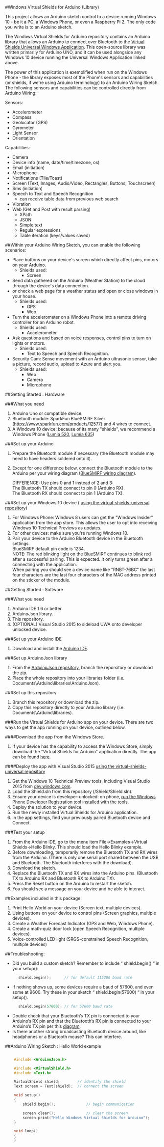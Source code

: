 ﻿

#Windows Virtual Shields for Arduino (Library)

This project allows an Arduino sketch control to a device running Windows 10 - be it a PC, a Windows Phone, or even a Raspberry Pi 2. The only code you write is to an Arduino sketch.

The Windows Virtual Shields for Arduino repository contains an Arduino library that allows an Arduino to connect over Bluetooth to the [Virtual Shields Universal Windows Application](https://github.com/ms-iot/virtual-shields-universal).  This open-source library was written primarily for Arduino UNO, and it can be used alongside any Windows 10 device running the Universal Windows Application linked above.

The power of this application is exemplified when run on the Windows Phone - the library exposes most of the Phone's sensors and capabilities (or shields, if we're using Arduino terminology) to an Arduino Wiring Sketch.
The following sensors and capabilities can be controlled directly from Arduino Wiring:

Sensors:
* Accelerometer
* Compass
* Geolocator (GPS)
* Gyrometer
* Light Sensor
* Orientation
 
Capabilities:
* Camera
* Device info (name, date/time/timezone, os)
* Email (initiation)
* Microphone
* Notifications (Tile/Toast)
* Screen (Text, Images, Audio/Video, Rectangles, Buttons, Touchscreen)
* Sms (initiation)
* Speech to Text and Speech Recognition
  * can receive table data from previous web search 
* Vibration
* Web (Get and Post with result parsing)
  * XPath
  * JSON
  * Simple text
  * Regular expressions
  * Table iteration (keys/values saved)

##Within your Arduino Wiring Sketch, you can enable the following scenarios:

* Place buttons on your device's screen which directly affect pins, motors on your Arduino.
  * Shields used:
     * Screen 
* Send data gathered on the Arduino (Weather Station) to the cloud through the device's data connection.
* or check a web page for a weather status and open or close windows in your house. 
  * Shields used:
     * GPS
     * Web 
* Turn the accelerometer on a Windows Phone into a remote driving controller for an Arduino robot.
  * Shields used:
     * Accelerometer 
* Ask questions and based on voice responses, control pins to turn on lights or motors.
  * Shields used:
     * Text to Speech and Speech Recognition. 
* Security Cam: Sense movement with an Arduino ultrasonic sensor, take a picture, record audio, upload to Azure and alert you.
  * Shields used:
     * Web
     * Camera
     * Microphone 

##Getting Started : Hardware

###What you need
 1. Arduino Uno or compatible device.
 2. Bluetooth module: SparkFun BlueSMiRF Silver (https://www.sparkfun.com/products/12577) and 4 wires to connect.
 3. A Windows 10 device: because of its many "shields", we recommend a Windows Phone ([Lumia 520](http://www.microsoft.com/en-us/mobile/phone/lumia520/), [Lumia 635](http://www.microsoft.com/en-us/mobile/phone/lumia635/))

###Set up your Arduino
 1. Prepare the Bluetooth module if necessary (the Bluetooth module may need to have headers soldered onto it).
 2. Except for one difference below, connect the Bluetooth module to the Arduino per your wiring diagram ([BlueSMiRF wiring diagram](https://learn.sparkfun.com/tutorials/using-the-bluesmirf/hardware-hookup)).
    
    DIFFERENCE: Use pins 0 and 1 instead of 2 and 3:  
        The Bluetooth TX should connect to pin 0 (Arduino RX).  
        The Bluetooth RX should connect to pin 1 (Arduino TX).  

###Set up your Windows 10 device ( [using the virtual-shields-universal repository](https://github.com/ms-iot/virtual-shields-universal))
 1. For Windows Phone: Windows 8 users can get the "Windows Insider" application from the app store. This allows the user to opt into receiving Windows 10 Technical Previews as updates.
 2. For other devices: make sure you're running Windows 10.
 3. Pair your device to the Arduino Bluetooth device in the Bluetooth settings.  
    BlueSMiRF default pin code is 1234.  
    NOTE: The red blinking light on the BlueSMiRF continues to blink red after a successful pairing. This is expected. It only turns green after a connecting with the application.  
    When pairing you should see a device name like "RNBT-76BC" the last four characters are the last four characters of the MAC address printed on the sticker of the module.  

##Getting Started : Software

###What you need
 1. Arduino IDE 1.6 or better.
 2. ArduinoJson library.
 3. This repository.
 4. (OPTIONAL) Visual Studio 2015 to sideload UWA onto developer unlocked device.

###Set up your Arduino IDE
 1. Download and install the [Arduino IDE](http://www.arduino.cc/en/Main/Software).

###Set up ArduinoJson library
 1. From the [ArduinoJson repository](https://github.com/bblanchon/ArduinoJson), branch the reporsitory or download the zip.
 2. Place the whole repository into your libraries folder (i.e. Documents\Arduino\libraries\ArduinoJson\).

###Set up this repository.
 1. Branch this repository or download the zip.
 2.	Copy this repository directly to your Arduino library (i.e. Documents\Arduino\libraries\).

###Run the Virtual Shields for Arduino app on your device.
There are two ways to get the app running on your device, outlined below.

####Download the app from the Windows Store.
1. If your device has the capability to access the Windows Store, simply download the "Virtual Shields for Arduino" application directly.  The app can be found [here](https://www.microsoft.com/store/apps/9nblgggz0mld).

####Deploy the app with Visual Studio 2015 [using the virtual-shields-universal repository](https://github.com/ms-iot/virtual-shields-universal)
 1. Get the Windows 10 Technical Preview tools, including Visual Studio 2015 from [dev.windows.com](https://dev.windows.com/en-us/windows-10-developer-preview-tools).
 2. Load the Shield.sln from this repository (<repository>/Shield/Shield.sln).
 3. Ensure your device is developer-unlocked: on phone, [run the Windows Phone Developer Registration tool installed with the tools](https://msdn.microsoft.com/en-us/library/windows/apps/dn614128.aspx). 
 4. Deploy the solution to your device.
 5. Run the newly installed Virtual Shields for Arduino application.
 6. In the app settings, find your previously paired Bluetooth device and Connect.

###Test your setup
 1. From the Arduino IDE, go to the menu item File->Examples->Virtual Shields->Hello Blinky. This should load the Hello Blinky example.
 2. Before downloading, temporarily remove the Bluetooth TX and RX wires from the Arduino. (There is only one serial port shared between the USB and Bluetooth. The Bluetooth interferes with the download).
 3. Download the sketch.
 4. Replace the Bluetooth TX and RX wires into the Arduino pins. (Bluetooth TX to Arduino RX and Bluetooth RX to Arduino TX).
 5. Press the Reset button on the Arduino to restart the sketch.
 6. You should see a message on your device and be able to interact.

##Examples included in this package:
 1. Print Hello World on your device (Screen text, multiple devices).
 2. Using buttons on your device to control pins (Screen graphics, multiple devices).
 3. Create a Weather Forecast Indicator (GPS and Web, Windows Phone).
 4. Create a math-quiz door lock (open Speech Recognition, multiple devices).
 5. Voice-controlled LED light (SRGS-constrained Speech Recognition, multiple devices)

##Troubleshooting:
*	Did you build a custom sketch? Remember to include “ shield.begin() “ in your setup():

```c++
      shield.begin();      // for default 115200 baud rate
```

*	If nothing shows up, some devices require a baud of 57600, and even some at 9600. Try these in your sketch “ shield.begin(57600) “ in your setup().

```c++
      shield.begin(57600); // for 57600 baud rate
```

*	Double check that your Bluetooth’s TX pin is connected to your Arduino’s RX pin and that the Bluetooth’s RX pin is connected to your Arduino’s TX pin per this [diagram](https://learn.sparkfun.com/tutorials/using-the-bluesmirf/hardware-hookup).
*	Is there another strong broadcasting Bluetooth device around, like headphones or a Bluetooth mouse? This can interfere.

##Arduino Wiring Sketch : Hello World example

```c++

    #include <ArduinoJson.h>

    #include <VirtualShield.h>
    #include <Text.h>

    VirtualShield shield;        // identify the shield
    Text screen = Text(shield);  // connect the screen

    void setup()
    {
	    shield.begin();              // begin communication

	    screen.clear();              // clear the screen
	    screen.print("Hello Windows Virtual Shields for Arduino");	 
    }

    void loop()
    {
    }
```
